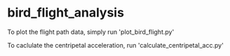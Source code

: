 # bird_flight_analysis

<p>To plot the flight path data, simply run 'plot_bird_flight.py'</p>
<p>To caclulate the centripetal acceleration, run 'calculate_centripetal_acc.py'</p>
